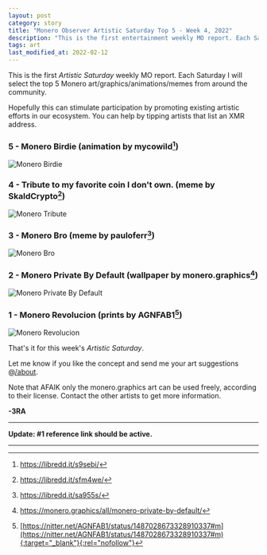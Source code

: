 ```yaml
---
layout: post
category: story
title: "Monero Observer Artistic Saturday Top 5 - Week 4, 2022"
description: "This is the first entertainment weekly MO report. Each Saturday I will select the top 5 Monero art/graphics/animations/memes from around the community."
tags: art
last_modified_at: 2022-02-12
---
```


This is the first *Artistic Saturday* weekly MO report. Each Saturday I will select the top 5 Monero art/graphics/animations/memes from around the community.

Hopefully this can stimulate participation by promoting existing artistic efforts in our ecosystem. You can help by tipping artists that list an XMR address.

### 5 - Monero Birdie (animation by mycowild[^1])

![Monero Birdie](/assets/img/art/monero-birdie.png)

### 4 - Tribute to my favorite coin I don't own. (meme by SkaldCrypto[^2])

![Monero Tribute](/assets/img/art/xmr-tribute.png)

### 3 - Monero Bro (meme by pauloferr[^3])

![Monero Bro](/assets/img/art/monero-bro.png)

### 2 - Monero Private By Default (wallpaper by monero.graphics[^4])

![Monero Private By Default](/assets/img/art/monero-private-by-default.png)

### 1 - Monero Revolucion (prints by AGNFAB1[^5])

![Monero Revolucion](/assets/img/art/monero-revolucion.png)

That's it for this week's *Artistic Saturday*.

Let me know if you like the concept and send me your art suggestions @[/about](/about). 

Note that AFAIK only the monero.graphics art can be used freely, according to their license. Contact the other artists to get more information.

**-3RA** 

---

**Update: #1 reference link should be active.**

---

[^1]: https://libredd.it/s9sebi/
[^2]: https://libredd.it/sfm4we/
[^3]: https://libredd.it/sa955s/
[^4]: https://monero.graphics/all/monero-private-by-default/
[^5]: [https://nitter.net/AGNFAB1/status/1487028673328910337#m](https://nitter.net/AGNFAB1/status/1487028673328910337#m){:target="_blank"}{:rel="nofollow"}
